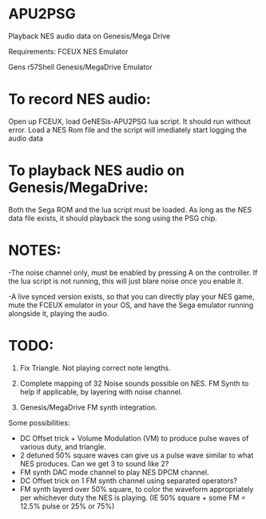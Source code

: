 # APU2PSG
Playback NES audio data on Genesis/Mega Drive

Requirements:
FCEUX NES Emulator

Gens r57Shell Genesis/MegaDrive Emulator

# To record NES audio:
Open up FCEUX, load GeNESis-APU2PSG lua script. It should run without error.
Load a NES Rom file and the script will imediately start logging the audio data

# To playback NES audio on Genesis/MegaDrive:
Both the Sega ROM and the lua script must be loaded.
As long as the NES data file exists, it should playback the song using the PSG chip.


# NOTES:

-The noise channel only, must be enabled by pressing A on the controller. If the lua script is not running, this will just blare noise once you enable it.

-A live synced version exists, so that you can directly play your NES game, mute the FCEUX emulator in your OS, and have the Sega emulator running alongside it, playing the audio.

# TODO:
1. Fix Triangle. Not playing correct note lengths.
2. Complete mapping of 32 Noise sounds possible on NES. FM Synth to help if applicable, by layering with noise channel.

3. Genesis/MegaDrive FM synth integration.

Some possibilities:
- DC Offset trick + Volume Modulation (VM) to produce pulse waves of various duty, and triangle. 
- 2 detuned 50% square waves can give us a pulse wave similar to what NES produces. Can we get 3 to sound like 2?
- FM synth DAC mode channel to play NES DPCM channel.
- DC Offset trick on 1 FM synth channel using separated operators?
- FM synth layerd over 50% square, to color the waveform appropriately per whichever duty the NES is playing.  (IE 50% square + some FM = 12.5% pulse or 25% or 75%)
